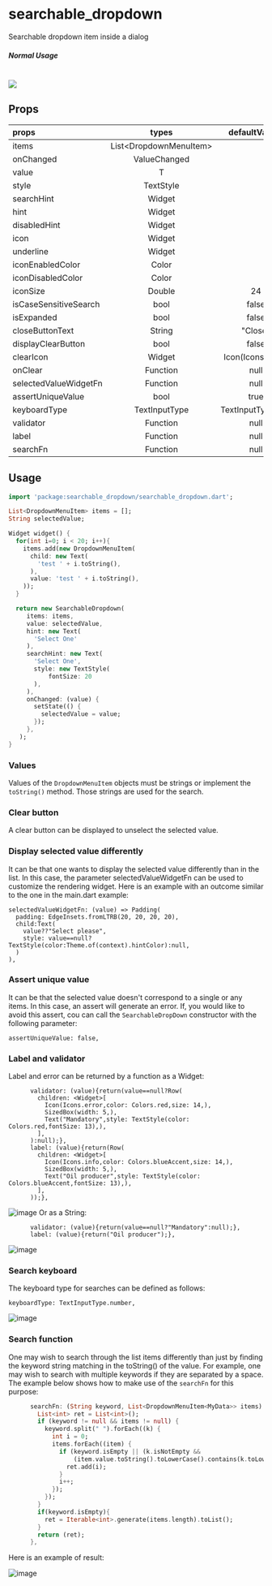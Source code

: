 # searchable_dropdown

Searchable dropdown item inside a dialog

<h5>Normal Usage</h5>
<br/><img src="https://raw.githubusercontent.com/icemanbsi/searchable_dropdown/master/doc/sample1.gif"/>


## Props
| props                   | types           | defaultValues                                                                                                     |
| :---------------------- | :-------------: | :---------------------------------------------------------------------------------------------------------------: |
| items                   | List<DropdownMenuItem<T>>        |                                                                                                  |
| onChanged               | ValueChanged<T> |                                                                                                                   |
| value                   | T               |                                                                                                                   |
| style                   | TextStyle       |                                                                                                                   |
| searchHint              | Widget          |                                                                                                                   |
| hint                    | Widget          |                                                                                                                   |
| disabledHint            | Widget          |                                                                                                                   |
| icon                    | Widget          |                                                                                                                   |
| underline               | Widget          |                                                                                                                   |
| iconEnabledColor        | Color           |                                                                                                                   |
| iconDisabledColor       | Color           |                                                                                                                   |
| iconSize                | Double          | 24                                                                                                                |
| isCaseSensitiveSearch   | bool            | false                                                                                                             |
| isExpanded              | bool            | false                                                                                                             |
| closeButtonText         | String          | "Close"                                                                                                           |
| displayClearButton      | bool            | false                                                                                                             |
| clearIcon               | Widget          | Icon(Icons.clear)                                                                                                 |
| onClear                 | Function        | null                                                                                                             |
| selectedValueWidgetFn   | Function        | null                                                                                                             |
| assertUniqueValue       | bool            | true                                                                                                             |
| keyboardType       | TextInputType            | TextInputType.text                                                                                                             |
| validator       | Function            | null                                                                                                             |
| label       | Function            | null                                                                                                             |
| searchFn       | Function            | null                                                                                                             |


## Usage
```dart
import 'package:searchable_dropdown/searchable_dropdown.dart';

List<DropdownMenuItem> items = [];
String selectedValue;

Widget widget() {
  for(int i=0; i < 20; i++){
    items.add(new DropdownMenuItem(
      child: new Text(
        'test ' + i.toString(),
      ),
      value: 'test ' + i.toString(),
    ));
  }

  return new SearchableDropdown(
     items: items,
     value: selectedValue,
     hint: new Text(
       'Select One'
     ),
     searchHint: new Text(
       'Select One',
       style: new TextStyle(
           fontSize: 20
       ),
     ),
     onChanged: (value) {
       setState(() {
         selectedValue = value;
       });
     },
   );
}
```

### Values
Values of the `DropdownMenuItem` objects must be strings or implement the `toString()` method. Those strings are used for the search.

### Clear button
A clear button can be displayed to unselect the selected value.

### Display selected value differently
It can be that one wants to display the selected value differently than in the list. In this case, the parameter selectedValueWidgetFn can be used to customize the rendering widget. Here is an example with an outcome similar to the one in the main.dart example:
```
selectedValueWidgetFn: (value) => Padding(
  padding: EdgeInsets.fromLTRB(20, 20, 20, 20),
  child:Text(
    value??"Select please",
    style: value==null?TextStyle(color:Theme.of(context).hintColor):null,
  )
),
```

### Assert unique value
It can be that the selected value doesn't correspond to a single or any items. In this case, an assert will generate an error. If, you would like to avoid this assert, cou can call the `SearchableDropDown` constructor with the following parameter:
```
assertUniqueValue: false,
```

### Label and validator
Label and error can be returned by a function as a Widget:
```
      validator: (value){return(value==null?Row(
        children: <Widget>[
          Icon(Icons.error,color: Colors.red,size: 14,),
          SizedBox(width: 5,),
          Text("Mandatory",style: TextStyle(color: Colors.red,fontSize: 13),),
        ],
      ):null);},
      label: (value){return(Row(
        children: <Widget>[
          Icon(Icons.info,color: Colors.blueAccent,size: 14,),
          SizedBox(width: 5,),
          Text("Oil producer",style: TextStyle(color: Colors.blueAccent,fontSize: 13),),
        ],
      ));},
```
![image](https://user-images.githubusercontent.com/32125299/74223889-f6b4ed80-4cb7-11ea-972b-bd62fcef29d8.png)
Or as a String:
```
      validator: (value){return(value==null?"Mandatory":null);},
      label: (value){return("Oil producer");},
```
![image](https://user-images.githubusercontent.com/32125299/74223999-311e8a80-4cb8-11ea-91a1-73f853277703.png)

### Search keyboard
The keyboard type for searches can be defined as follows:
```
keyboardType: TextInputType.number,
```
![image](https://user-images.githubusercontent.com/32125299/74224388-0a148880-4cb9-11ea-9fc3-82491474e44d.png)

### Search function
One may wish to search through the list items differently than just by finding the keyword string matching in the toString() of the value. For example, one may wish to search with multiple keywords if they are separated by a space. The example below shows how to make use of the `searchFn` for this purpose:
```dart
      searchFn: (String keyword, List<DropdownMenuItem<MyData>> items) {
        List<int> ret = List<int>();
        if (keyword != null && items != null) {
          keyword.split(" ").forEach((k) {
            int i = 0;
            items.forEach((item) {
              if (keyword.isEmpty || (k.isNotEmpty &&
                  (item.value.toString().toLowerCase().contains(k.toLowerCase())))) {
                ret.add(i);
              }
              i++;
            });
          });
        }
        if(keyword.isEmpty){
          ret = Iterable<int>.generate(items.length).toList();
        }
        return (ret);
      },
```
Here is an example of result:

![image](https://user-images.githubusercontent.com/32125299/74232473-29b3ad00-4cc9-11ea-94bd-fd4b64739e20.png)
